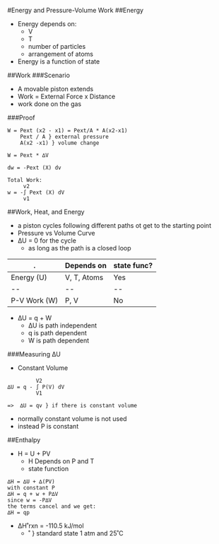 #Energy and Pressure-Volume Work
##Energy
+ Energy depends on:
    + V
    + T
    + number of particles
    + arrangement of atoms
+ Energy is a function of state

##Work
###Scenario
+ A movable piston extends
+ Work = External Force x Distance
+ work done on the gas

###Proof
```
W = Pext (x2 - x1) = Pext/A * A(x2-x1)
    Pext / A } external pressure
    A(x2 -x1) } volume change

W = Pext * ∆V

dw = -Pext (X) dv

Total Work:
     v2
w = -∫ Pext (X) dV
     v1
```

##Work, Heat, and Energy
+ a piston cycles following different paths ot get to the starting point
+ Pressure vs Volume Curve
+ ∆U = 0 for the cycle
    + as long as the path is a closed loop

. | Depends on | state func? 
-- | -- | --
Energy (U) | V, T, Atoms | Yes
-- | -- | --
P-V Work (W) | P, V | No

+ ∆U = q + W
    + ∆U is path independent
    + q is path dependent
    + W is path dependent

###Measuring ∆U
+ Constant Volume
```
         V2
∆U = q - ∫ P(V) dV 
         V1

=>  ∆U = qv } if there is constant volume
```
+ normally constant volume is not used
+ instead P is constant

##Enthalpy
+ H = U + PV
    + H Depends on P and T
    + state function
```
∆H = ∆U + ∆(PV)
with constant P
∆H = q + w + P∆V
since w = -P∆V
the terms cancel and we get:
∆H = qp
```
+ ∆H˚rxn = -110.5 kJ/mol
    + ˚ } standard state 1 atm and 25˚C




